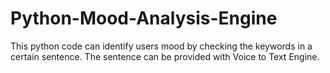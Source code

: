# Python-Mood-Analysis-Engine
This python code can identify users mood by checking the keywords in a certain sentence. The sentence can be provided with Voice to Text Engine.

